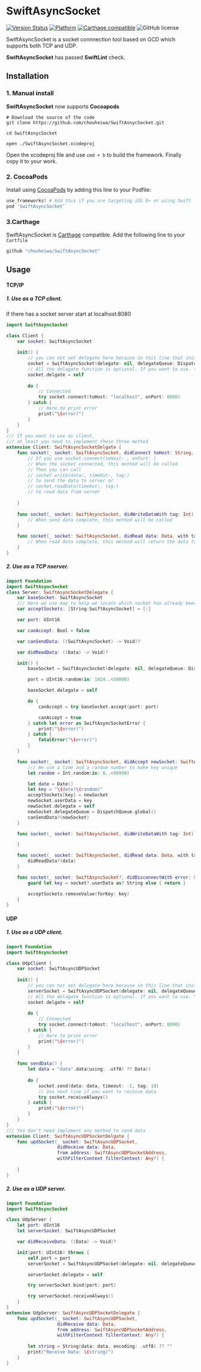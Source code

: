 # SwiftAsyncSocket
 [![Version Status](https://img.shields.io/cocoapods/v/SwiftAsyncSocket.svg?style=flat)](http://cocoadocs.org/docsets/SwiftAsyncSocket) [![Platform](http://img.shields.io/cocoapods/p/SwiftAsyncSocket.svg?style=flat)](http://cocoapods.org/?q=SwiftAsyncSocket) [![Carthage compatible](https://img.shields.io/badge/Carthage-compatible-4BC51D.svg?style=flat)](https://github.com/Carthage/Carthage) ![GitHub license](https://img.shields.io/badge/license-MIT-lightgrey.svg)

SwiftAsyncSocket is a socket connnection tool based on GCD which supports both TCP and UDP.

**SwiftAsyncSocket** has passed **SwiftLint** check.

## Installation
### 1. Manual install
**SwiftAsyncSocket** now supports **Cocoapods**

```
# Download the source of the code 
git clone https://github.com/chouheiwa/SwiftAsnycSocket.git

cd SwiftAsnycSocket

open ./SwiftAsyncSocket.xcodeproj
```

Open the xcodeproj file and use `cmd + b` to build the framework.
Finally copy it to your work.

### 2. CocoaPods
Install using [CocoaPods](http://cocoapods.org) by adding this line to your Podfile:

````ruby
use_frameworks! # Add this if you are targeting iOS 8+ or using Swift
pod 'SwiftAsyncSocket'  
````

### 3.Carthage
SwiftAsyncSocket is [Carthage](https://github.com/Carthage/Carthage) compatible. Add the following line to your `Cartfile`

```bash
github "chouheiwa/SwiftAsyncSocket"
```

## Usage
#### TCP/IP
##### 1. Use as a TCP client.

If there has a socket server start at localhost:8080
```Swift
import SwiftAsyncSocket

class Client {
    var socket: SwiftAsyncSocket
    
    init() {
        // you can not set delegate here because in this line that init function has not complete.So set delegate next line
        socket = SwiftAsyncSocket(delegate: nil, delegateQueue: DispatchQueue.global(), socketQueue: nil)
        // All the delagate function is optional. If you want to use. You can implement it.
        socket.delgate = self
        
        do {
            // Connected 
            try socket.connect(toHost: "localhost", onPort: 8080)
        } catch {
            // Here to print error
            print("\(error)")
        }
    }
}
/// If you want to use as client, 
/// at least you need to implement these three method
extension Client: SwiftAsyncSocketDelgate {
    func socket(_ socket: SwiftAsyncSocket, didConnect toHost: String, port: UInt16) {
        // If you use socket.connect(toHost: , onPort: )
        // When the socket connected, this method will be called
        // Then you can call 
        // socket.write(data:, timeOut:, tag:) 
        // to send the data to server or 
        // socket.readData(timeOut:, tag:)
        // to read data from server
        
    }
    
    func socket(_ socket: SwiftAsyncSocket, didWriteDataWith tag: Int) {
        // When send data complete, this method will be called
    }

    func socket(_ socket: SwiftAsyncSocket, didRead data: Data, with tag: Int) {
        // When read data complete, this method will return the data from server
    }
}

```
##### 2. Use as a TCP nserver.
```Swift
import Foundation
import SwiftAsyncSocket
class Server: SwiftAsyncSocketDelegate {
    var baseSocket: SwiftAsyncSocket
    /// Here we use map to help we locate which socket has already been disconnected
    var acceptSockets: [String:SwiftAsyncSocket] = [:]

    var port: UInt16

    var canAccept: Bool = false

    var canSendData: ((SwiftAsyncSocket) -> Void)?

    var didReadData: ((Data) -> Void)?

    init() {
        baseSocket = SwiftAsyncSocket(delegate: nil, delegateQueue: DispatchQueue.global(), socketQueue: nil)

        port = UInt16.random(in: 1024..<50000)

        baseSocket.delegate = self

        do {
            canAccept = try baseSocket.accept(port: port)

            canAccept = true
        } catch let error as SwiftAsyncSocketError {
            print("\(error)")
        } catch {
            fatalError("\(error)")
        }
    }

    func socket(_ socket: SwiftAsyncSocket, didAccept newSocket: SwiftAsyncSocket) {
        /// We use a time and a random number to make key unique
        let random = Int.random(in: 0..<99999)

        let date = Date()
        let key = "\(date)\(random)"
        acceptSockets[key] = newSocket
        newSocket.userData = key
        newSocket.delegate = self
        newSocket.delegateQueue = DispatchQueue.global()
        canSendData?(newSocket)
    }

    func socket(_ socket: SwiftAsyncSocket, didWriteDataWith tag: Int) {

    }

    func socket(_ socket: SwiftAsyncSocket, didRead data: Data, with tag: Int) {
        didReadData?(data)
    }

    func socket(_ socket: SwiftAsyncSocket?, didDisconnectWith error: SwiftAsyncSocketError?) {
        guard let key = socket?.userData as? String else { return }

        acceptSockets.removeValue(forKey: key)
    }
}
```

#### UDP
##### 1. Use as a UDP client. 
```Swift
import Foundation
import SwiftAsyncSocket

class UdpClient {
    var socket: SwiftAsyncUDPSocket
    
    init() {
        // you can not set delegate here because in this line that init function has not complete.So set delegate next line
        serverSocket = SwiftAsyncUDPSocket(delegate: nil, delegateQueue: DispatchQueue.main)
        // All the delagate function is optional. If you want to use. You can implement it.
        socket.delgate = self
        
        do {
            // Connected 
            try socket.connect(toHost: "localhost", onPort: 8090)
        } catch {
            // Here to print error
            print("\(error)")
        }
    }
    
    func sendData() {
        let data = "data".data(using: .utf8) ?? Data()
        
        do {
            socket.send(data: data, timeout: -1, tag: 10)
            // Use next line if you want to receive data
            try socket.receiveAlways()
        } catch {
            print("\(error)")
        }
    }
}
/// You don't need implement any method to send data
extension Client: SwiftAsyncUDPSocketDelgate {
    func updSocket(_ socket: SwiftAsyncUDPSocket,
                   didReceive data: Data,
                   from address: SwiftAsyncUDPSocketAddress,
                   withFilterContext filterContext: Any?) {
                   
    }
}
```

##### 2. Use as a UDP server.

```Swift
import Foundation
import SwiftAsyncSocket

class UdpServer {
    let port: UInt16
    let serverSocket: SwiftAsyncUDPSocket

    var didReceiveData: ((Data) -> Void)?

    init(port: UInt16) throws {
        self.port = port
        serverSocket = SwiftAsyncUDPSocket(delegate: nil, delegateQueue: DispatchQueue.main)

        serverSocket.delegate = self

        try serverSocket.bind(port: port)

        try serverSocket.receiveAlways()
    }
}
extension UdpServer: SwiftAsyncUDPSocketDelegate {
    func updSocket(_ socket: SwiftAsyncUDPSocket,
                   didReceive data: Data,
                   from address: SwiftAsyncUDPSocketAddress,
                   withFilterContext filterContext: Any?) {
                   
        let string = String(data: data, encoding: .utf8) ?? ""
        print("Receive Data: \(string)")
    }
}
```
